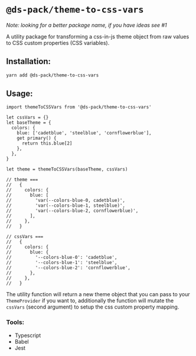 # `@ds-pack/theme-to-css-vars`

_Note: looking for a better package name, if you have ideas see #1_

A utility package for transforming a css-in-js theme object from raw values to
CSS custom properties (CSS variables).

## Installation:

```sh
yarn add @ds-pack/theme-to-css-vars
```

## Usage:

```tsx
import themeToCSSVars from '@ds-pack/theme-to-css-vars'

let cssVars = {}
let baseTheme = {
  colors: {
    blue: ['cadetblue', 'steelblue', 'cornflowerblue'],
    get primary() {
      return this.blue[2]
    },
  },
}

let theme = themeToCSSVars(baseTheme, cssVars)

// theme ===
//   {
//     colors: {
//       blue: [
//         'var(--colors-blue-0, cadetblue)',
//         'var(--colors-blue-1, steelblue)',
//         'var(--colors-blue-2, cornflowerblue)',
//       ],
//     },
//   }

// cssVars ===
//   {
//     colors: {
//       blue: {
//         '--colors-blue-0': 'cadetblue',
//         '--colors-blue-1': 'steelblue',
//         '--colors-blue-2': 'cornflowerblue',
//       },
//     },
//   }
```

The utility function will return a new theme object that you can pass to your
`ThemeProvider` if you want to, additionally the function will mutate the
`cssVars` (second argument) to setup the css custom property mapping.

### Tools:

- Typescript
- Babel
- Jest
